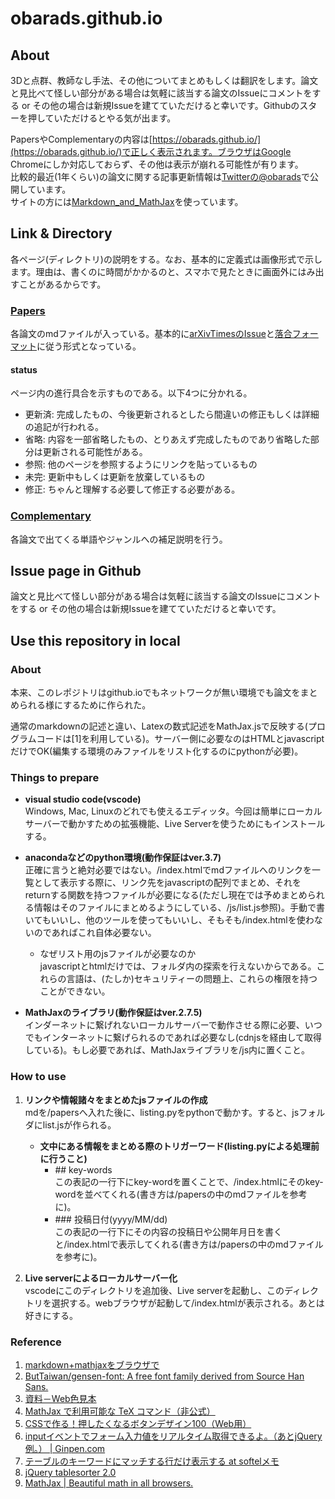# obarads.github.io
## About
3Dと点群、教師なし手法、その他についてまとめもしくは翻訳をします。論文と見比べて怪しい部分がある場合は気軽に該当する論文のIssueにコメントをする or その他の場合は新規Issueを建てていただけると幸いです。Githubのスターを押していただけるとやる気が出ます。

PapersやComplementaryの内容は[https://obarads.github.io/](https://obarads.github.io/)で正しく表示されます。ブラウザはGoogle Chromeにしか対応しておらず、その他は表示が崩れる可能性が有ります。  
比較的最近(1年くらい)の論文に関する記事更新情報は[Twitterの@obarads](https://twitter.com/obarads)で公開しています。  
サイトの方には[Markdown_and_MathJax](https://github.com/Obarads/Markdown_and_MathJax)を使っています。

## Link & Directory
各ページ(ディレクトリ)の説明をする。なお、基本的に定義式は画像形式で示します。理由は、書くのに時間がかかるのと、スマホで見たときに画面外にはみ出すことがあるからです。

### [Papers](./papers)
各論文のmdファイルが入っている。基本的に[arXivTimesのIssue](https://github.com/arXivTimes/arXivTimes)と[落合フォーマット](https://www.slideshare.net/Ochyai/1-ftma15?ref=http://lafrenze.hatenablog.com/entry/2015/08/04/120205)に従う形式となっている。  

#### status
ページ内の進行具合を示すものである。以下4つに分かれる。
- 更新済: 完成したもの、今後更新されるとしたら間違いの修正もしくは詳細の追記が行われる。
- 省略: 内容を一部省略したもの、とりあえず完成したものであり省略した部分は更新される可能性がある。
- 参照: 他のページを参照するようにリンクを貼っているもの
- 未完: 更新中もしくは更新を放棄しているもの
- 修正: ちゃんと理解する必要して修正する必要がある。

### [Complementary](./complementary)
各論文で出てくる単語やジャンルへの補足説明を行う。

## Issue page in Github
論文と見比べて怪しい部分がある場合は気軽に該当する論文のIssueにコメントをする or その他の場合は新規Issueを建てていただけると幸いです。

## Use this repository in local
### About
本来、このレポジトリはgithub.ioでもネットワークが無い環境でも論文をまとめられる様にするために作られた。

通常のmarkdownの記述と違い、Latexの数式記述をMathJax.jsで反映する(プログラムコードは[1]を利用している)。サーバー側に必要なのはHTMLとjavascriptだけでOK(編集する環境のみファイルをリスト化するのにpythonが必要)。

### Things to prepare
- **visual studio code(vscode)**  
    Windows, Mac, Linuxのどれでも使えるエディッタ。今回は簡単にローカルサーバーで動かすための拡張機能、Live Serverを使うためにもインストールする。

- **anacondaなどのpython環境(動作保証はver.3.7)**  
    正確に言うと絶対必要ではない。/index.htmlでmdファイルへのリンクを一覧として表示する際に、リンク先をjavascriptの配列でまとめ、それをreturnする関数を持つファイルが必要になる(ただし現在では予めまとめられる情報はそのファイルにまとめるようにしている、/js/list.js参照)。手動で書いてもいいし、他のツールを使ってもいいし、そもそも/index.htmlを使わないのであればこれ自体必要ない。
    - なぜリスト用のjsファイルが必要なのか  
        javascriptとhtmlだけでは、フォルダ内の探索を行えないからである。これらの言語は、(たしか)セキュリティーの問題上、これらの権限を持つことができない。

- **MathJaxのライブラリ(動作保証はver.2.7.5)**  
    インダーネットに繋げれないローカルサーバーで動作させる際に必要、いつでもインターネットに繋げられるのであれば必要なし(cdnjsを経由して取得している)。もし必要であれば、MathJaxライブラリを/js内に置くこと。

### How to use
1. **リンクや情報諸々をまとめたjsファイルの作成**  
    mdを/papersへ入れた後に、listing.pyをpythonで動かす。すると、jsフォルダにlist.jsが作られる。
    - **文中にある情報をまとめる際のトリガーワード(listing.pyによる処理前に行うこと)**  
        - \#\# key-words  
        この表記の一行下にkey-wordを置くことで、/index.htmlにそのkey-wordを並べてくれる(書き方は/papersの中のmdファイルを参考に)。
        - \#\#\# 投稿日付(yyyy/MM/dd)  
        この表記の一行下にその内容の投稿日や公開年月日を書くと/index.htmlで表示してくれる(書き方は/papersの中のmdファイルを参考に)。

1. **Live serverによるローカルサーバー化**  
    vscodeにこのディレクトリを追加後、Live serverを起動し、このディレクトリを選択する。webブラウザが起動して/index.htmlが表示される。あとは好きにする。

### Reference
1. [markdown+mathjaxをブラウザで](https://qiita.com/legokichi/items/27b7b865a0ab28b5d530)
2. [ButTaiwan/gensen-font: A free font family derived from Source Han Sans.](https://github.com/ButTaiwan/gensen-font/tree/master/JP)
3. [資料－Web色見本](http://www.geocities.co.jp/HeartLand/8819/webjpcol.html)
4. [MathJax で利用可能な TeX コマンド（非公式）](http://memopad.bitter.jp/web/mathjax/TeXSyntax.html)
5. [CSSで作る！押したくなるボタンデザイン100（Web用）](https://saruwakakun.com/html-css/reference/buttons)
6. [inputイベントでフォーム入力値をリアルタイム取得できるよ。（あとjQuery例。） | Ginpen.com](https://ginpen.com/2018/01/30/realtime-form-values/)
7. [テーブルのキーワードにマッチする行だけ表示する at softelメモ](https://www.softel.co.jp/blogs/tech/archives/4330)
8. [jQuery tablesorter 2.0](https://mottie.github.io/tablesorter/docs/)
9. [MathJax | Beautiful math in all browsers.](https://www.mathjax.org/)